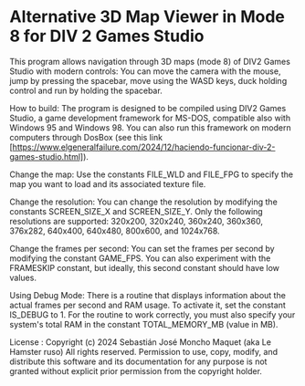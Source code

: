 # Alternative 3D Map Viewer in Mode 8 for DIV 2 Games Studio

This program allows navigation through 3D maps (mode 8) of DIV2 Games Studio with modern controls:
You can move the camera with the mouse, jump by pressing the spacebar, move using the WASD keys, duck holding control and run by holding the spacebar.

How to build:
The program is designed to be compiled using DIV2 Games Studio, a game development framework for MS-DOS, compatible also with Windows 95 and Windows 98.
You can also run this framework on modern computers through DosBox (see this link [https://www.elgeneralfailure.com/2024/12/haciendo-funcionar-div-2-games-studio.html]).

Change the map:
Use the constants FILE_WLD and FILE_FPG to specify the map you want to load and its associated texture file.

Change the resolution:
You can change the resolution by modifying the constants SCREEN_SIZE_X and SCREEN_SIZE_Y.
Only the following resolutions are supported: 320x200, 320x240, 360x240, 360x360, 376x282, 640x400, 640x480, 800x600, and 1024x768.

Change the frames per second:
You can set the frames per second by modifying the constant GAME_FPS. You can also experiment with the FRAMESKIP constant, but ideally, this second constant should have low values.

Using Debug Mode:
There is a routine that displays information about the actual frames per second and RAM usage. To activate it, set the constant IS_DEBUG to 1. For the routine to work correctly, you must also specify your system's total RAM in the constant TOTAL_MEMORY_MB (value in MB).

License :
Copyright (c) 2024 Sebastián José Moncho Maquet (aka Le Hamster ruso)
All rights reserved. Permission to use, copy, modify, and distribute this software and its documentation for any purpose is not granted without explicit prior permission from the copyright holder.
